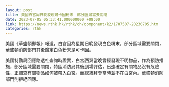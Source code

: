 ```yaml
---
layout: post
title: 美國白宮周日晚發現可卡因粉末　部分區域需要關閉
date: 2023-07-05 05:33:41.000000000 +08:00
link: https://news.rthk.hk/rthk/ch/component/k2/1707507-20230705.htm
categories: rthk
---
```


美國《華盛頓郵報》報道，白宮因為星期日晚發現白色粉末，部分區域需要關閉，華盛頓消防部門其後鑑定白色粉末是可卡因。

美國特勤局回應路透社查詢時證實，白宮西翼當晚曾經發現不明物品，作為預防措施，部分區域需要關閉，特區消防局其後到場評估，迅速確定有關物品沒有危險性，正調查有關物品如何被帶入白宮。而總統拜登當時並不在白宮內。華盛頓消防部門則拒絕回應。
